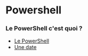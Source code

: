 # Powershell


### Le PowerShell c'est quoi ? 
* [Le PowerShell](https://github.com/RonanF-lab/PowerShell/blob/main/Le%20PowerShell.md#le-powershell)
* [Une date](https://github.com/RonanF-lab/PowerShell/blob/main/Date.md)

